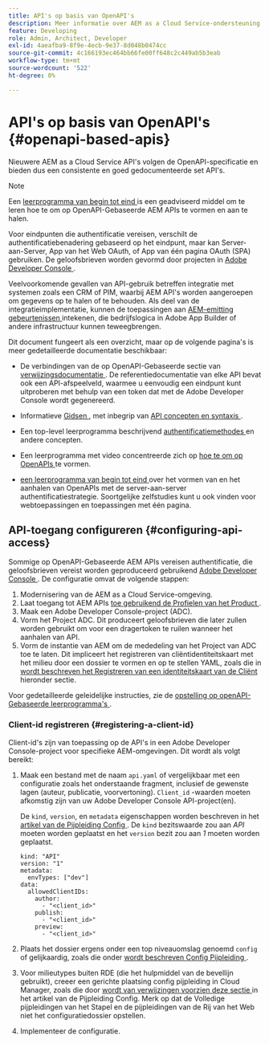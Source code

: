 ```yaml
---
title: API's op basis van OpenAPI's
description: Meer informatie over AEM as a Cloud Service-ondersteuning voor op OpenAPI gebaseerde API's
feature: Developing
role: Admin, Architect, Developer
exl-id: 4aeafba9-8f9e-4ecb-9e37-8d048b0474cc
source-git-commit: 4c166193ec464bb66fe00ff648c2c449ab5b3eab
workflow-type: tm+mt
source-wordcount: '522'
ht-degree: 0%

---
```


# API&#39;s op basis van OpenAPI&#39;s {#openapi-based-apis}

Nieuwere AEM as a Cloud Service API&#39;s volgen de OpenAPI-specificatie en bieden dus een consistente en goed gedocumenteerde set API&#39;s.

>[!NOTE]
>
> Een [ leerprogramma van begin tot eind ](https://experienceleague.adobe.com/nl/docs/experience-manager-learn/cloud-service/aem-apis/invoke-openapi-based-aem-apis) is een geadviseerd middel om te leren hoe te om op OpenAPI-Gebaseerde AEM APIs te vormen en aan te halen.

Voor eindpunten die authentificatie vereisen, verschilt de authentificatiebenadering gebaseerd op het eindpunt, maar kan Server-aan-Server, App van het Web OAuth, of App van één pagina OAuth (SPA) gebruiken. De geloofsbrieven worden gevormd door projecten in [ Adobe Developer Console ](https://developer.adobe.com/developer-console/).

Veelvoorkomende gevallen van API-gebruik betreffen integratie met systemen zoals een CRM of PIM, waarbij AEM API&#39;s worden aangeroepen om gegevens op te halen of te behouden. Als deel van de integratieimplementatie, kunnen de toepassingen aan [ AEM-emitting gebeurtenissen ](https://experienceleague.adobe.com/nl/docs/experience-manager-learn/cloud-service/aem-eventing/overview) intekenen, die bedrijfslogica in Adobe App Builder of andere infrastructuur kunnen teweegbrengen.

Dit document fungeert als een overzicht, maar op de volgende pagina&#39;s is meer gedetailleerde documentatie beschikbaar:

* De verbindingen van de op OpenAPI-Gebaseerde sectie van [ verwijzingsdocumentatie ](https://developer.adobe.com/experience-cloud/experience-manager-apis/). De referentiedocumentatie van elke API bevat ook een API-afspeelveld, waarmee u eenvoudig een eindpunt kunt uitproberen met behulp van een token dat met de Adobe Developer Console wordt gegenereerd.

* Informatieve [ Gidsen ](https://developer.adobe.com/experience-cloud/experience-manager-apis/guides/), met inbegrip van [ API concepten en syntaxis ](https://developer.adobe.com/experience-cloud/experience-manager-apis/guides/how-to/).

* Een top-level leerprogramma beschrijvend [ authentificatiemethodes ](https://experienceleague.adobe.com/nl/docs/experience-manager-learn/cloud-service/aem-apis/openapis/overview#authentication-support) en andere concepten.

* Een leerprogramma met video concentreerde zich op [ hoe te om op OpenAPIs ](https://experienceleague.adobe.com/nl/docs/experience-manager-learn/cloud-service/aem-apis/openapis/setup) te vormen.

* [ een leerprogramma van begin tot eind ](https://experienceleague.adobe.com/nl/docs/experience-manager-learn/cloud-service/aem-apis/invoke-openapi-based-aem-apis) over het vormen van en het aanhalen van OpenAPIs met de server-aan-server authentificatiestrategie. Soortgelijke zelfstudies kunt u ook vinden voor webtoepassingen en toepassingen met één pagina.

## API-toegang configureren {#configuring-api-access}

Sommige op OpenAPI-Gebaseerde AEM APIs vereisen authentificatie, die geloofsbrieven vereist worden geproduceerd gebruikend [ Adobe Developer Console ](https://developer.adobe.com/developer-console/). De configuratie omvat de volgende stappen:

1. Modernisering van de AEM as a Cloud Service-omgeving.
1. Laat toegang tot AEM APIs [ toe gebruikend de Profielen van het Product ](/help/onboarding/aem-cs-team-product-profiles.md#aem-product-profiles).
1. Maak een Adobe Developer Console-project (ADC).
1. Vorm het Project ADC. Dit produceert geloofsbrieven die later zullen worden gebruikt om voor een dragertoken te ruilen wanneer het aanhalen van API.
1. Vorm de instantie van AEM om de mededeling van het Project van ADC toe te laten. Dit impliceert het registreren van cliëntidentiteitskaart met het milieu door een dossier te vormen en op te stellen YAML, zoals die in [ wordt beschreven het Registreren van een identiteitskaart van de Cliënt ](#registering-a-client-id) hieronder sectie.

Voor gedetailleerde geleidelijke instructies, zie de [ opstelling op openAPI-Gebaseerde leerprogramma&#39;s ](https://experienceleague.adobe.com/nl/docs/experience-manager-learn/cloud-service/aem-apis/openapis/setup).

### Client-id registreren {#registering-a-client-id}

Client-id&#39;s zijn van toepassing op de API&#39;s in een Adobe Developer Console-project voor specifieke AEM-omgevingen. Dit wordt als volgt bereikt:

1. Maak een bestand met de naam `api.yaml` of vergelijkbaar met een configuratie zoals het onderstaande fragment, inclusief de gewenste lagen (auteur, publicatie, voorvertoning). `Client_id` -waarden moeten afkomstig zijn van uw Adobe Developer Console API-project(en).

   De `kind`, `version`, en `metadata` eigenschappen worden beschreven in het [ artikel van de Pijpleiding Config ](/help/operations/config-pipeline.md#common-syntax). De `kind` bezitswaarde zou aan *API* moeten worden geplaatst en het `version` bezit zou aan *1* moeten worden geplaatst.

   ```
   kind: "API"
   version: "1"
   metadata:
     envTypes: ["dev"]
   data:
     allowedClientIDs:
       author:
         - "<client_id>"
       publish:
         - "<client_id>"
       preview:
         - "<client_id>"
   ```

1. Plaats het dossier ergens onder een top niveauomslag genoemd `config` of gelijkaardig, zoals die onder [ wordt beschreven Config Pijpleiding ](/help/operations/config-pipeline.md#folder-structure).
1. Voor milieutypes buiten RDE (die het hulpmiddel van de bevellijn gebruikt), creeer een gerichte plaatsing config pijpleiding in Cloud Manager, zoals die door [ wordt van verwijzingen voorzien deze sectie ](/help/operations/config-pipeline.md#creating-and-managing) in het artikel van de Pijpleiding Config. Merk op dat de Volledige pijpleidingen van het Stapel en de pijpleidingen van de Rij van het Web niet het configuratiedossier opstellen.
1. Implementeer de configuratie.
